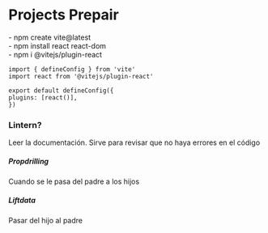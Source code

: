 <h1>Projects Prepair</h1>
- npm create vite@latest<br>
- npm install react react-dom<br>
- npm i @vitejs/plugin-react<br>
  
    import { defineConfig } from 'vite'
    import react from '@vitejs/plugin-react'

    export default defineConfig({
    plugins: [react()],
    })

<h3>Lintern?</h3>
Leer la documentación.
Sirve para revisar que no haya errores en el código

<h5>Propdrilling</h5>
Cuando se le pasa del padre a los hijos

<h5>Liftdata</h5>
Pasar del hijo al padre
